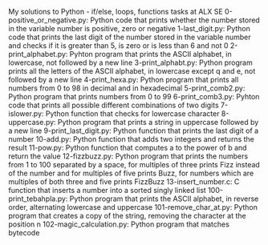 My solutions to Python - if/else, loops, functions tasks at ALX SE
0-positive_or_negative.py: Python code that prints whether the number stored in the variable number is positive, zero or negative
1-last_digit.py: Python code that prints the last digit of the number stored in the variable number and checks if it is greater than 5, is zero or is less than 6 and not 0
2-print_alphabet.py: Pyhton program that prints the ASCII alphabet, in lowercase, not followed by a new line
3-print_alphabt.py: Python program prints all the letters of the ASCII alphabet, in lowercase except q and e, not followed by a new line
4-print_hexa.py: Python program that prints all numbers from 0 to 98 in decimal and in hexadecimal
5-print_comb2.py: Python program that prints numbers from 0 to 99
6-print_comb3.py: Pyhton code that prints all possible different combinations of two digits
7-islower.py: Python function that checks for lowercase character
8-uppercase.py: Python program that prints a string in uppercase followed by a new line
9-print_last_digit.py: Python function that prints the last digit of a number
10-add.py: Python function that adds two integers and returns the result
11-pow.py: Python function that computes a to the power of b and return the value
12-fizzbuzz.py: Python program that prints the numbers from 1 to 100 separated by a space, for multiples of three prints Fizz instead of the number and for multiples of five prints Buzz, for numbers which are multiples of both three and five prints FizzBuzz
13-insert_number.c: C function that inserts a number into a sorted singly linked list
100-print_tebahpla.py: Python program that prints the ASCII alphabet, in reverse order, alternating lowercase and uppercase
101-remove_char_at.py: Python program that creates a copy of the string, removing the character at the position n
102-magic_calculation.py: Python program that matches bytecode
